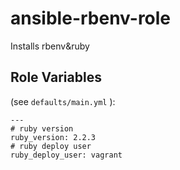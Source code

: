 # ansible-rbenv-role

Installs rbenv&ruby

## Role Variables

(see `defaults/main.yml` ):

```
---
# ruby version
ruby_version: 2.2.3
# ruby deploy user
ruby_deploy_user: vagrant
```
